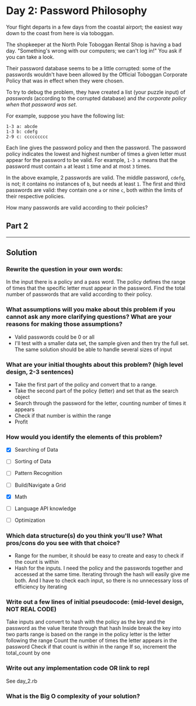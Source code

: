# Day 2: Password Philosophy

Your flight departs in a few days from the coastal airport; the easiest way down to the coast from here is via toboggan.

The shopkeeper at the North Pole Toboggan Rental Shop is having a bad day. "Something's wrong with our computers; we can't log in!" You ask if you can take a look.

Their password database seems to be a little corrupted: some of the passwords wouldn't have been allowed by the Official Toboggan Corporate Policy that was in effect when they were chosen.

To try to debug the problem, they have created a list (your puzzle input) of *passwords* (according to the corrupted database) and *the corporate policy when that password was set*.

For example, suppose you have the following list:

```
1-3 a: abcde
1-3 b: cdefg
2-9 c: ccccccccc
```

Each line gives the password policy and then the password. The password policy indicates the lowest and highest number of times a given letter must appear for the password to be valid. For example, `1-3 a` means that the password must contain `a` at least `1` time and at most `3` times.

In the above example, 2 passwords are valid. The middle password, `cdefg`, is not; it contains no instances of `b`, but needs at least `1`. The first and third passwords are valid: they contain one `a` or nine `c`, both within the limits of their respective policies.

How many passwords are valid according to their policies?

## Part 2

___
## Solution

### Rewrite the question in your own words:
In the input there is a policy and a pass word. The policy defines the range of times that the specific letter must appear in the password. Find the total number of passwords that are valid according to their policy.

### What assumptions will you make about this problem if you cannot ask any more clarifying questions? What are your reasons for making those assumptions?
* Valid passwords could be 0 or all
* I'll test with a smaller data set, the sample given and then try the full set. The same solution should be able to handle several sizes of input


### What are your initial thoughts about this problem? (high level design, 2-3 sentences)
* Take the first part of the policy and convert that to a range.
* Take the second part of the policy (letter) and set that as the search object
* Search through the password for the letter, counting number of times it appears
* Check if that number is within the range
* Profit

### How would you identify the elements of this problem?

- [X] Searching of Data
- [ ] Sorting of Data
- [ ] Pattern Recognition
- [ ] Build/Navigate a Grid
- [X] Math
- [ ] Language API knowledge
- [ ] Optimization


### Which data structure(s) do you think you'll use? What pros/cons do you see with that choice?
* Range for the number, it should be easy to create and easy to check if the count is within
* Hash for the inputs. I need the policy and the passwords together and accessed at the same time. Iterating through the hash will easily give me both. And I have to check each input, so there is no unnecessary loss of efficiency by iterating

### Write out a few lines of initial pseudocode: (mid-level design, NOT REAL CODE)
Take inputs and convert to hash with the policy as the key and the password as the value
Iterate through that hash
Inside break the key into two parts
range is based on the range in the policy
letter is the letter following the range
Count the number of times the letter appears in the password
Check if that count is within in the range
If so, increment the total_count by one

### Write out any implementation code OR link to repl
See day_2.rb

### What is the Big O complexity of your solution?
